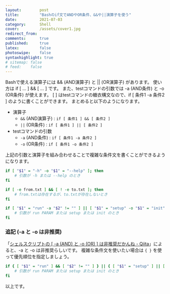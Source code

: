 ```yaml
---
layout:        post
title:         "Bashのif文でANDやOR条件、&&や||演算子を使う"
date:          2021-07-03
category:      Shell
cover:         /assets/cover1.jpg
redirect_from:
comments:      true
published:     true
latex:         false
photoswipe:    false
syntaxhighlight: true
# sitemap: false
# feed:    false
---
```


Bashで使える演算子には && (AND演算子) と || (OR演算子) があります。
使い方は if [ ... ] && [ ... ] です。
また、testコマンドの引数では -a (AND条件) と -o (OR条件) が使えます。
[ ] はtestコマンドの糖衣構文なので、if [ 条件1 -a 条件2 ] のように書くことができます。
まとめると以下のようになります。

- 演算子
  - `&&` (AND演算子) : `if [ 条件1 ] && [ 条件2 ]`
  - `||` (OR条件) : `if [ 条件1 ] || [ 条件2 ]`
- testコマンドの引数
  - `-a` (AND条件) : `if [ 条件1 -a 条件2 ]`
  - `-o` (OR条件) : `if [ 条件1 -o 条件2 ]`

上記の引数と演算子を組み合わせることで複雑な条件文を書くことができるようになります。

```bash
if [ "$1" = "-h" -o "$1" = "--help" ]; then
    # 引数が -h または --help のとき
fi

if [ -e from.txt ] && [ ! -e to.txt ]; then
    # from.txtは存在するが、to.txtが存在しないとき
fi

if [ "$1" = "run" -a "$2" != "" ] || [ "$1" = "setup" -o "$1" = "init" ]; then
    # 引数が run PARAM または setup または init のとき
fi
```

### 追記 (-a と -o は非推奨)

「[シェルスクリプトの \[ -a (AND) と -o (OR) \] は非推奨だかんね - Qiita](https://qiita.com/ko1nksm/items/6201b2ce47f4d6126521)」によると、-a と -o は非推奨らしいです。
複雑な条件文を使いたい場合は `{ }` を使って優先順位を指定しましょう。

```bash
if { [ "$1" = "run" ] && [ "$2" != "" ] } || { [ "$1" = "setup" ] || [ "$1" = "init" ] }; then
    # 引数が run PARAM または setup または init のとき
fi
```


以上です。
